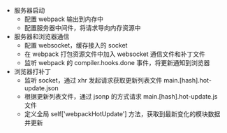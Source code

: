 - 服务器启动
  - 配置 webpack 输出到内存中
  - 配置服务器中间件，将请求导向内存资源中
- 服务器和浏览器通信
  - 配置 websocket，缓存接入的 socket
  - 在 webpack 打包资源文件中加入 websocket 通信文件和补丁文件
  - 监听 webpack 的 compiler.hooks.done 事件，将更新通知到浏览器
- 浏览器打补丁
  - 监听 socket，通过 xhr 发起请求获取更新列表文件 main.[hash].hot-update.json
  - 根据更新列表文件，通过 jsonp 的方式请求 main.[hash].hot-update.js 文件
  - 定义全局 self['webpackHotUpdate'] 方法，获取到最新变化的模块数据并更新
